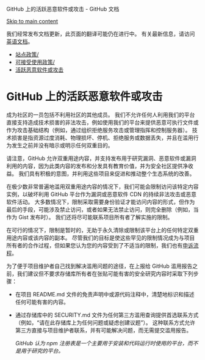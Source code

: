 GitHub 上的活跃恶意软件或攻击 - GitHub 文档

[Skip to main content](#main-content)

我们经常发布文档更新，此页面的翻译可能仍在进行中。 有关最新信息，请访问[英语文档](/en)。

* [站点政策/](/zh/site-policy)
* [可接受使用政策/](/zh/site-policy/acceptable-use-policies)
* [活跃恶意软件或攻击](/zh/site-policy/acceptable-use-policies/github-active-malware-or-exploits)

GitHub 上的活跃恶意软件或攻击
==========

成为社区的一员包括不利用社区的其他成员。 我们不允许任何人利用我们的平台直接支持造成技术损害的非法攻击，例如使用我们的平台来提供恶意可执行文件或作为攻击基础结构（例如，通过组织拒绝服务攻击或管理指挥和控制服务器）。 技术损害是指资源过度消耗、物理损坏、停机、拒绝服务或数据丢失，并且在滥用行为发生之前并没有暗示或明示任何双重目的。

 请注意，GitHub 允许双重用途内容，并支持发布用于研究漏洞、恶意软件或漏洞利用的内容，因为此类内容的发布和分发具有教育价值，并为安全社区提供净收益。 我们具有积极的意图，并利用这些项目来促进和推动整个生态系统的改善。

 在极少数非常普遍地滥用双重用途内容的情况下，我们可能会限制访问该特定内容实例，以破坏利用 GitHub 平台作为漏洞或恶意软件 CDN 的持续非法攻击或恶意软件活动。 大多数情况下，限制采取需要身份验证才能访问内容的形式，但作为最后的手段，可能涉及禁止访问，或者如果无法禁止访问，则完全删除（例如，当作为 Gist 发布时）。 我们还将尽可能联系项目所有者了解实施的限制。

 在可行的情况下，限制是暂时的，无助于永久清除或限制该平台上的任何特定双重用途内容或该内容的副本。 尽管我们的目标是使这些罕见的限制情况成为与项目所有者的合作过程，但如果您认为您的内容受到了不适当的限制，我们也有[申诉流程](/zh/site-policy/acceptable-use-policies/github-appeal-and-reinstatement)。

 为了便于项目维护者自己找到解决滥用问题的途径，在上报给 GitHub 滥用报告之前，我们建议但不要求存储库所有者在张贴可能有害的安全研究内容时采取下列步骤：

* 在项目 README.md 文件的免责声明中或源代码注释中，清楚地标识和描述任何可能有害的内容。

* 通过存储库中的 SECURITY.md 文件为任何第三方滥用查询提供首选联系方式（例如，“请在此存储库上为任何问题或疑虑创建议题”）。 这种联系方式允许第三方直接与项目维护者联系，并有可能解决问题，而无需提交滥用报告。

  *GitHub 认为 npm 注册表是一个主要用于安装和代码运行时使用的平台，而不是用于研究的平台。*
